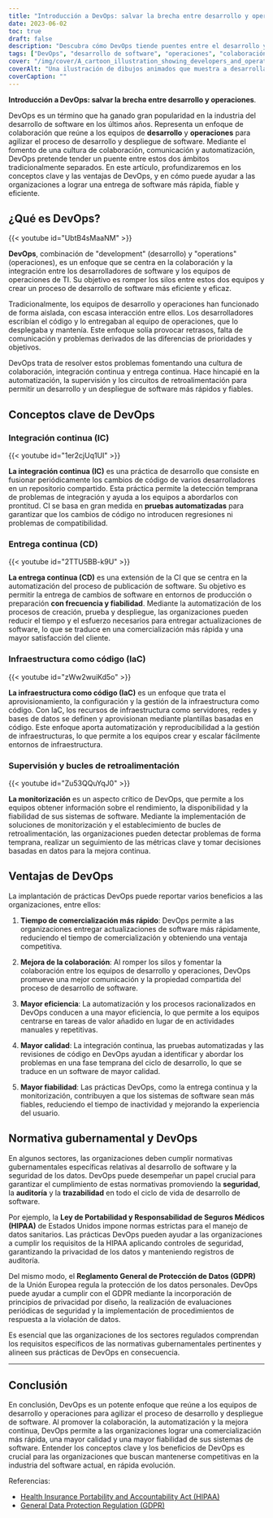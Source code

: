 ```yaml
---
title: "Introducción a DevOps: salvar la brecha entre desarrollo y operaciones"
date: 2023-06-02
toc: true
draft: false
description: "Descubra cómo DevOps tiende puentes entre el desarrollo y las operaciones, agilizando la entrega de software y maximizando la eficiencia."
tags: ["DevOps", "desarrollo de software", "operaciones", "colaboración", "integración continua", "entrega continua", "infraestructura como código", "control", "circuitos de retroalimentación", "plazo de comercialización", "eficacia", "calidad", "fiabilidad", "HIPAA", "GDPR", "conformidad", "seguridad", "auditoría", "trazabilidad", "automatización", "comunicación", "ágil", "CICD", "despliegue de software", "ciclo de vida del software", "sistemas informáticos", "industria del software", "seguridad de los datos", "normativa", "actualizaciones de software", "ventaja competitiva", "privacidad de los datos", "protección de datos", "evolución de la industria del software"]
cover: "/img/cover/A_cartoon_illustration_showing_developers_and_operations.png"
coverAlt: "Una ilustración de dibujos animados que muestra a desarrolladores y profesionales de operaciones colaborando y trabajando juntos, simbolizando el puente entre desarrollo y operaciones en DevOps."
coverCaption: ""
---
```


**Introducción a DevOps: salvar la brecha entre desarrollo y operaciones**.

DevOps es un término que ha ganado gran popularidad en la industria del desarrollo de software en los últimos años. Representa un enfoque de colaboración que reúne a los equipos de **desarrollo** y **operaciones** para agilizar el proceso de desarrollo y despliegue de software. Mediante el fomento de una cultura de colaboración, comunicación y automatización, DevOps pretende tender un puente entre estos dos ámbitos tradicionalmente separados. En este artículo, profundizaremos en los conceptos clave y las ventajas de DevOps, y en cómo puede ayudar a las organizaciones a lograr una entrega de software más rápida, fiable y eficiente.

## ¿Qué es DevOps?

{{< youtube id="UbtB4sMaaNM" >}}

**DevOps**, combinación de "development" (desarrollo) y "operations" (operaciones), es un enfoque que se centra en la colaboración y la integración entre los desarrolladores de software y los equipos de operaciones de TI. Su objetivo es romper los silos entre estos dos equipos y crear un proceso de desarrollo de software más eficiente y eficaz.

Tradicionalmente, los equipos de desarrollo y operaciones han funcionado de forma aislada, con escasa interacción entre ellos. Los desarrolladores escribían el código y lo entregaban al equipo de operaciones, que lo desplegaba y mantenía. Este enfoque solía provocar retrasos, falta de comunicación y problemas derivados de las diferencias de prioridades y objetivos.

DevOps trata de resolver estos problemas fomentando una cultura de colaboración, integración continua y entrega continua. Hace hincapié en la automatización, la supervisión y los circuitos de retroalimentación para permitir un desarrollo y un despliegue de software más rápidos y fiables.

## Conceptos clave de DevOps

### Integración continua (IC)

{{< youtube id="1er2cjUq1UI" >}}

**La integración continua (IC)** es una práctica de desarrollo que consiste en fusionar periódicamente los cambios de código de varios desarrolladores en un repositorio compartido. Esta práctica permite la detección temprana de problemas de integración y ayuda a los equipos a abordarlos con prontitud. CI se basa en gran medida en **pruebas automatizadas** para garantizar que los cambios de código no introducen regresiones ni problemas de compatibilidad.

### Entrega continua (CD)

{{< youtube id="2TTU5BB-k9U" >}}

**La entrega continua (CD)** es una extensión de la CI que se centra en la automatización del proceso de publicación de software. Su objetivo es permitir la entrega de cambios de software en entornos de producción o preparación **con frecuencia y fiabilidad**. Mediante la automatización de los procesos de creación, prueba y despliegue, las organizaciones pueden reducir el tiempo y el esfuerzo necesarios para entregar actualizaciones de software, lo que se traduce en una comercialización más rápida y una mayor satisfacción del cliente.

### Infraestructura como código (IaC)

{{< youtube id="zWw2wuiKd5o" >}}

**La infraestructura como código (IaC)** es un enfoque que trata el aprovisionamiento, la configuración y la gestión de la infraestructura como código. Con IaC, los recursos de infraestructura como servidores, redes y bases de datos se definen y aprovisionan mediante plantillas basadas en código. Este enfoque aporta automatización y reproducibilidad a la gestión de infraestructuras, lo que permite a los equipos crear y escalar fácilmente entornos de infraestructura.

### Supervisión y bucles de retroalimentación

{{< youtube id="Zu53QQuYqJ0" >}}

**La monitorización** es un aspecto crítico de DevOps, que permite a los equipos obtener información sobre el rendimiento, la disponibilidad y la fiabilidad de sus sistemas de software. Mediante la implementación de soluciones de monitorización y el establecimiento de bucles de retroalimentación, las organizaciones pueden detectar problemas de forma temprana, realizar un seguimiento de las métricas clave y tomar decisiones basadas en datos para la mejora continua.

## Ventajas de DevOps

La implantación de prácticas DevOps puede reportar varios beneficios a las organizaciones, entre ellos:

1. **Tiempo de comercialización más rápido**: DevOps permite a las organizaciones entregar actualizaciones de software más rápidamente, reduciendo el tiempo de comercialización y obteniendo una ventaja competitiva.

2. **Mejora de la colaboración**: Al romper los silos y fomentar la colaboración entre los equipos de desarrollo y operaciones, DevOps promueve una mejor comunicación y la propiedad compartida del proceso de desarrollo de software.

3. **Mayor eficiencia**: La automatización y los procesos racionalizados en DevOps conducen a una mayor eficiencia, lo que permite a los equipos centrarse en tareas de valor añadido en lugar de en actividades manuales y repetitivas.

4. **Mayor calidad**: La integración continua, las pruebas automatizadas y las revisiones de código en DevOps ayudan a identificar y abordar los problemas en una fase temprana del ciclo de desarrollo, lo que se traduce en un software de mayor calidad.

5. **Mayor fiabilidad**: Las prácticas DevOps, como la entrega continua y la monitorización, contribuyen a que los sistemas de software sean más fiables, reduciendo el tiempo de inactividad y mejorando la experiencia del usuario.

## Normativa gubernamental y DevOps

En algunos sectores, las organizaciones deben cumplir normativas gubernamentales específicas relativas al desarrollo de software y la seguridad de los datos. DevOps puede desempeñar un papel crucial para garantizar el cumplimiento de estas normativas promoviendo la **seguridad**, la **auditoría** y la **trazabilidad** en todo el ciclo de vida de desarrollo de software.

Por ejemplo, la **Ley de Portabilidad y Responsabilidad de Seguros Médicos (HIPAA)** de Estados Unidos impone normas estrictas para el manejo de datos sanitarios. Las prácticas DevOps pueden ayudar a las organizaciones a cumplir los requisitos de la HIPAA aplicando controles de seguridad, garantizando la privacidad de los datos y manteniendo registros de auditoría.

Del mismo modo, el **Reglamento General de Protección de Datos (GDPR)** de la Unión Europea regula la protección de los datos personales. DevOps puede ayudar a cumplir con el GDPR mediante la incorporación de principios de privacidad por diseño, la realización de evaluaciones periódicas de seguridad y la implementación de procedimientos de respuesta a la violación de datos.

Es esencial que las organizaciones de los sectores regulados comprendan los requisitos específicos de las normativas gubernamentales pertinentes y alineen sus prácticas de DevOps en consecuencia.

______

## Conclusión

En conclusión, DevOps es un potente enfoque que reúne a los equipos de desarrollo y operaciones para agilizar el proceso de desarrollo y despliegue de software. Al promover la colaboración, la automatización y la mejora continua, DevOps permite a las organizaciones lograr una comercialización más rápida, una mayor calidad y una mayor fiabilidad de sus sistemas de software. Entender los conceptos clave y los beneficios de DevOps es crucial para las organizaciones que buscan mantenerse competitivas en la industria del software actual, en rápida evolución.

Referencias:
- [Health Insurance Portability and Accountability Act (HIPAA)](https://www.hhs.gov/hipaa/index.html)
- [General Data Protection Regulation (GDPR)](https://ec.europa.eu/info/law/law-topic/data-protection_en)
